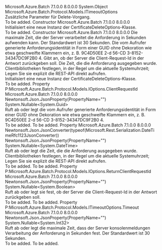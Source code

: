 <Type Name="CertificateDeleteOptions" FullName="Microsoft.Azure.Batch.Protocol.Models.CertificateDeleteOptions">
  <TypeSignature Language="C#" Value="public class CertificateDeleteOptions : Microsoft.Azure.Batch.Protocol.Models.ITimeoutOptions" />
  <TypeSignature Language="ILAsm" Value=".class public auto ansi beforefieldinit CertificateDeleteOptions extends System.Object implements class Microsoft.Azure.Batch.Protocol.Models.IOptions, class Microsoft.Azure.Batch.Protocol.Models.ITimeoutOptions" />
  <TypeSignature Language="DocId" Value="T:Microsoft.Azure.Batch.Protocol.Models.CertificateDeleteOptions" />
  <TypeSignature Language="VB.NET" Value="Public Class CertificateDeleteOptions&#xA;Implements ITimeoutOptions" />
  <TypeSignature Language="F#" Value="type CertificateDeleteOptions = class&#xA;    interface ITimeoutOptions&#xA;    interface IOptions" />
  <AssemblyInfo>
    <AssemblyName>Microsoft.Azure.Batch</AssemblyName>
    <AssemblyVersion>7.1.0.0</AssemblyVersion>
    <AssemblyVersion>8.0.0.0</AssemblyVersion>
  </AssemblyInfo>
  <Base>
    <BaseTypeName>System.Object</BaseTypeName>
  </Base>
  <Interfaces>
    <Interface>
      <InterfaceName>Microsoft.Azure.Batch.Protocol.Models.ITimeoutOptions</InterfaceName>
    </Interface>
  </Interfaces>
  <Docs>
    <summary>
            Zusätzliche Parameter für Delete-Vorgang.
            </summary>
    <remarks>To be added.</remarks>
  </Docs>
  <Members>
    <Member MemberName=".ctor">
      <MemberSignature Language="C#" Value="public CertificateDeleteOptions ();" />
      <MemberSignature Language="ILAsm" Value=".method public hidebysig specialname rtspecialname instance void .ctor() cil managed" />
      <MemberSignature Language="DocId" Value="M:Microsoft.Azure.Batch.Protocol.Models.CertificateDeleteOptions.#ctor" />
      <MemberSignature Language="VB.NET" Value="Public Sub New ()" />
      <MemberType>Constructor</MemberType>
      <AssemblyInfo>
        <AssemblyName>Microsoft.Azure.Batch</AssemblyName>
        <AssemblyVersion>7.1.0.0</AssemblyVersion>
        <AssemblyVersion>8.0.0.0</AssemblyVersion>
      </AssemblyInfo>
      <Parameters />
      <Docs>
        <summary>
            Initialisiert eine neue Instanz der CertificateDeleteOptions-Klasse.
            </summary>
        <remarks>To be added.</remarks>
      </Docs>
    </Member>
    <Member MemberName=".ctor">
      <MemberSignature Language="C#" Value="public CertificateDeleteOptions (Nullable&lt;int&gt; timeout = null, Nullable&lt;Guid&gt; clientRequestId = null, Nullable&lt;bool&gt; returnClientRequestId = null, Nullable&lt;DateTime&gt; ocpDate = null);" />
      <MemberSignature Language="ILAsm" Value=".method public hidebysig specialname rtspecialname instance void .ctor(valuetype System.Nullable`1&lt;int32&gt; timeout, valuetype System.Nullable`1&lt;valuetype System.Guid&gt; clientRequestId, valuetype System.Nullable`1&lt;bool&gt; returnClientRequestId, valuetype System.Nullable`1&lt;valuetype System.DateTime&gt; ocpDate) cil managed" />
      <MemberSignature Language="DocId" Value="M:Microsoft.Azure.Batch.Protocol.Models.CertificateDeleteOptions.#ctor(System.Nullable{System.Int32},System.Nullable{System.Guid},System.Nullable{System.Boolean},System.Nullable{System.DateTime})" />
      <MemberSignature Language="VB.NET" Value="Public Sub New (Optional timeout As Nullable(Of Integer) = null, Optional clientRequestId As Nullable(Of Guid) = null, Optional returnClientRequestId As Nullable(Of Boolean) = null, Optional ocpDate As Nullable(Of DateTime) = null)" />
      <MemberSignature Language="F#" Value="new Microsoft.Azure.Batch.Protocol.Models.CertificateDeleteOptions : Nullable&lt;int&gt; * Nullable&lt;Guid&gt; * Nullable&lt;bool&gt; * Nullable&lt;DateTime&gt; -&gt; Microsoft.Azure.Batch.Protocol.Models.CertificateDeleteOptions" Usage="new Microsoft.Azure.Batch.Protocol.Models.CertificateDeleteOptions (timeout, clientRequestId, returnClientRequestId, ocpDate)" />
      <MemberType>Constructor</MemberType>
      <AssemblyInfo>
        <AssemblyName>Microsoft.Azure.Batch</AssemblyName>
        <AssemblyVersion>7.1.0.0</AssemblyVersion>
        <AssemblyVersion>8.0.0.0</AssemblyVersion>
      </AssemblyInfo>
      <Parameters>
        <Parameter Name="timeout" Type="System.Nullable&lt;System.Int32&gt;" />
        <Parameter Name="clientRequestId" Type="System.Nullable&lt;System.Guid&gt;" />
        <Parameter Name="returnClientRequestId" Type="System.Nullable&lt;System.Boolean&gt;" />
        <Parameter Name="ocpDate" Type="System.Nullable&lt;System.DateTime&gt;" />
      </Parameters>
      <Docs>
        <param name="timeout">Die maximale Zeit, die der Server verarbeitet die Anforderung in Sekunden aufwenden kann. Der Standardwert ist 30 Sekunden.</param>
        <param name="clientRequestId">Die vom Aufrufer generierte Anforderungsidentität in Form einer GUID ohne Dekoration wie etwa geschweifte Klammern ein, z. B. 9C4D50EE 2-d 56-CD 3-8152-34347DC9F2B0 4.</param>
        <param name="returnClientRequestId">Gibt an, ob der Server die Client-Request-Id in der Antwort zurückgeben soll.</param>
        <param name="ocpDate">Die Zeit, die die Anforderung ausgegeben wurde. Clientbibliotheken festlegen, in der Regel um die aktuelle Systemuhrzeit; Legen Sie sie explizit die REST-API direkt aufrufen.</param>
        <summary>
            Initialisiert eine neue Instanz der CertificateDeleteOptions-Klasse.
            </summary>
        <remarks>To be added.</remarks>
      </Docs>
    </Member>
    <Member MemberName="ClientRequestId">
      <MemberSignature Language="C#" Value="public Nullable&lt;Guid&gt; ClientRequestId { get; set; }" />
      <MemberSignature Language="ILAsm" Value=".property instance valuetype System.Nullable`1&lt;valuetype System.Guid&gt; ClientRequestId" />
      <MemberSignature Language="DocId" Value="P:Microsoft.Azure.Batch.Protocol.Models.CertificateDeleteOptions.ClientRequestId" />
      <MemberSignature Language="VB.NET" Value="Public Property ClientRequestId As Nullable(Of Guid)" />
      <MemberSignature Language="F#" Value="member this.ClientRequestId : Nullable&lt;Guid&gt; with get, set" Usage="Microsoft.Azure.Batch.Protocol.Models.CertificateDeleteOptions.ClientRequestId" />
      <MemberType>Property</MemberType>
      <Implements>
        <InterfaceMember>P:Microsoft.Azure.Batch.Protocol.Models.IOptions.ClientRequestId</InterfaceMember>
      </Implements>
      <AssemblyInfo>
        <AssemblyName>Microsoft.Azure.Batch</AssemblyName>
        <AssemblyVersion>7.1.0.0</AssemblyVersion>
        <AssemblyVersion>8.0.0.0</AssemblyVersion>
      </AssemblyInfo>
      <Attributes>
        <Attribute>
          <AttributeName>Newtonsoft.Json.JsonProperty(PropertyName="")</AttributeName>
        </Attribute>
      </Attributes>
      <ReturnValue>
        <ReturnType>System.Nullable&lt;System.Guid&gt;</ReturnType>
      </ReturnValue>
      <Docs>
        <summary>
            Ruft ab oder legt die vom Aufrufer generierte Anforderungsidentität in Form einer GUID ohne Dekoration wie etwa geschweifte Klammern ein, z. B. 9C4D50EE 2-d 56-CD 3-8152-34347DC9F2B0 4.
            </summary>
        <value>To be added.</value>
        <remarks>To be added.</remarks>
      </Docs>
    </Member>
    <Member MemberName="OcpDate">
      <MemberSignature Language="C#" Value="public Nullable&lt;DateTime&gt; OcpDate { get; set; }" />
      <MemberSignature Language="ILAsm" Value=".property instance valuetype System.Nullable`1&lt;valuetype System.DateTime&gt; OcpDate" />
      <MemberSignature Language="DocId" Value="P:Microsoft.Azure.Batch.Protocol.Models.CertificateDeleteOptions.OcpDate" />
      <MemberSignature Language="VB.NET" Value="Public Property OcpDate As Nullable(Of DateTime)" />
      <MemberSignature Language="F#" Value="member this.OcpDate : Nullable&lt;DateTime&gt; with get, set" Usage="Microsoft.Azure.Batch.Protocol.Models.CertificateDeleteOptions.OcpDate" />
      <MemberType>Property</MemberType>
      <AssemblyInfo>
        <AssemblyName>Microsoft.Azure.Batch</AssemblyName>
        <AssemblyVersion>7.1.0.0</AssemblyVersion>
        <AssemblyVersion>8.0.0.0</AssemblyVersion>
      </AssemblyInfo>
      <Attributes>
        <Attribute>
          <AttributeName>Newtonsoft.Json.JsonConverter(typeof(Microsoft.Rest.Serialization.DateTimeRfc1123JsonConverter))</AttributeName>
        </Attribute>
        <Attribute>
          <AttributeName>Newtonsoft.Json.JsonProperty(PropertyName="")</AttributeName>
        </Attribute>
      </Attributes>
      <ReturnValue>
        <ReturnType>System.Nullable&lt;System.DateTime&gt;</ReturnType>
      </ReturnValue>
      <Docs>
        <summary>
            Ruft ab oder legt die Zeit, die die Anforderung ausgegeben wurde. Clientbibliotheken festlegen, in der Regel um die aktuelle Systemuhrzeit; Legen Sie sie explizit die REST-API direkt aufrufen.
            </summary>
        <value>To be added.</value>
        <remarks>To be added.</remarks>
      </Docs>
    </Member>
    <Member MemberName="ReturnClientRequestId">
      <MemberSignature Language="C#" Value="public Nullable&lt;bool&gt; ReturnClientRequestId { get; set; }" />
      <MemberSignature Language="ILAsm" Value=".property instance valuetype System.Nullable`1&lt;bool&gt; ReturnClientRequestId" />
      <MemberSignature Language="DocId" Value="P:Microsoft.Azure.Batch.Protocol.Models.CertificateDeleteOptions.ReturnClientRequestId" />
      <MemberSignature Language="VB.NET" Value="Public Property ReturnClientRequestId As Nullable(Of Boolean)" />
      <MemberSignature Language="F#" Value="member this.ReturnClientRequestId : Nullable&lt;bool&gt; with get, set" Usage="Microsoft.Azure.Batch.Protocol.Models.CertificateDeleteOptions.ReturnClientRequestId" />
      <MemberType>Property</MemberType>
      <Implements>
        <InterfaceMember>P:Microsoft.Azure.Batch.Protocol.Models.IOptions.ReturnClientRequestId</InterfaceMember>
      </Implements>
      <AssemblyInfo>
        <AssemblyName>Microsoft.Azure.Batch</AssemblyName>
        <AssemblyVersion>7.1.0.0</AssemblyVersion>
        <AssemblyVersion>8.0.0.0</AssemblyVersion>
      </AssemblyInfo>
      <Attributes>
        <Attribute>
          <AttributeName>Newtonsoft.Json.JsonProperty(PropertyName="")</AttributeName>
        </Attribute>
      </Attributes>
      <ReturnValue>
        <ReturnType>System.Nullable&lt;System.Boolean&gt;</ReturnType>
      </ReturnValue>
      <Docs>
        <summary>
            Ruft ab oder legt sie fest, ob der Server die Client-Request-Id in der Antwort zurückgeben soll.
            </summary>
        <value>To be added.</value>
        <remarks>To be added.</remarks>
      </Docs>
    </Member>
    <Member MemberName="Timeout">
      <MemberSignature Language="C#" Value="public Nullable&lt;int&gt; Timeout { get; set; }" />
      <MemberSignature Language="ILAsm" Value=".property instance valuetype System.Nullable`1&lt;int32&gt; Timeout" />
      <MemberSignature Language="DocId" Value="P:Microsoft.Azure.Batch.Protocol.Models.CertificateDeleteOptions.Timeout" />
      <MemberSignature Language="VB.NET" Value="Public Property Timeout As Nullable(Of Integer)" />
      <MemberSignature Language="F#" Value="member this.Timeout : Nullable&lt;int&gt; with get, set" Usage="Microsoft.Azure.Batch.Protocol.Models.CertificateDeleteOptions.Timeout" />
      <MemberType>Property</MemberType>
      <Implements>
        <InterfaceMember>P:Microsoft.Azure.Batch.Protocol.Models.ITimeoutOptions.Timeout</InterfaceMember>
      </Implements>
      <AssemblyInfo>
        <AssemblyName>Microsoft.Azure.Batch</AssemblyName>
        <AssemblyVersion>7.1.0.0</AssemblyVersion>
        <AssemblyVersion>8.0.0.0</AssemblyVersion>
      </AssemblyInfo>
      <Attributes>
        <Attribute>
          <AttributeName>Newtonsoft.Json.JsonProperty(PropertyName="")</AttributeName>
        </Attribute>
      </Attributes>
      <ReturnValue>
        <ReturnType>System.Nullable&lt;System.Int32&gt;</ReturnType>
      </ReturnValue>
      <Docs>
        <summary>
            Ruft ab oder legt die maximale Zeit, dass der Server konsolenmeldungen Verarbeitung der Anforderung in Sekunden fest. Der Standardwert ist 30 Sekunden.
            </summary>
        <value>To be added.</value>
        <remarks>To be added.</remarks>
      </Docs>
    </Member>
  </Members>
</Type>